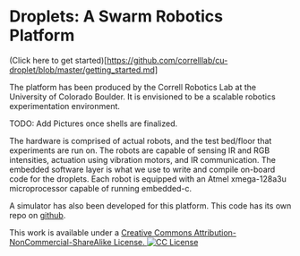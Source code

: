 Droplets: A Swarm Robotics Platform
==========

(Click here to get started)[https://github.com/correlllab/cu-droplet/blob/master/getting_started.md]

The platform has been produced by the Correll Robotics Lab at the University of Colorado Boulder. It is envisioned to be a scalable robotics experimentation environment.

TODO: Add Pictures once shells are finalized.

The hardware is comprised of actual robots, and the test bed/floor that experiments are run on. The robots are capable of sensing IR and RGB intensities, actuation using vibration motors, and IR communication. The embedded software layer is what we use to write and compile on-board code for the droplets. Each robot is equipped with an Atmel xmega-128a3u microprocessor capable of running embedded-c.

A simulator has also been developed for this platform. This code has its own repo on <a href="https://github.com/correlllab/cu-droplet-sim">github</a>.

This work is available under a <a href="https://creativecommons.org/licenses/by-nc-sa/4.0/" >Creative Commons Attribution-NonCommercial-ShareAlike License. <img src="http://i.creativecommons.org/l/by-nc-sa/3.0/88x31.png" alt="CC License"></a>
